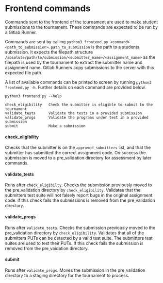# Frontend commands
Commands sent to the frontend of the tournament are used to make student submissions to the tournament. 
These commands are expected to be run by a Gitlab Runner.

Commands are sent by calling `python3 frontend.py <command> <path_to_submission>`. `path_to_submission` is the path to 
a students submission. It expects the filepath structure 
`/absolute/path/to/submission/<submitter_name>/<assignment_name>` as the filepath is used by the tournament to extract 
the submitter name and assignment name. Gitlab Runners copy submissions to the server with this expected file path.

A list of available commands can be printed to screen by running `python3 frontend.py -h`. 
Further details on each command are provided below.

	python3 frontend.py --help
	
    check_eligibility   Check the submitter is eligible to submit to the tournament
    validate_tests      Validate the tests in a provided submission
    validate_progs      Validate the programs under test in a provided submission
    submit              Make a submission    

#### check_eligibility  
Checks that the submitter is on the `approved_submitters` list, and that the submitter has 
submitted the correct assignment code. 
On success the submission is moved to a pre_validation directory for assessment by later commands.

#### validate_tests
Runs after `check_eligibilty`. Checks the submission previously moved to the pre_validation directory by 
`check_eligibility`. Validates that the submitters test suite will not falsely report bugs in the original 
assignment code. If this check fails the submissions is removed from the pre_validation directory.		

#### validate_progs
Runs after `validate_tests`. Checks the submission previously moved to the pre_validation directory by 
`check_eligibility`. Validates that all of the submitters PUTs can be detected by a valid test suite. 
The submitters test suites are used to test their PUTs. If this check fails the submission is removed 
from the pre_vaidation directory.

#### submit
Runs after `validate_progs`. Moves the submission in the pre_validation directory to a staging directory for 
the tournament to process.